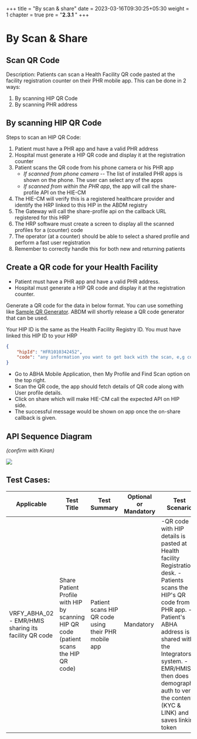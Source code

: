 +++
title = "By scan & share"
date = 2023-03-16T09:30:25+05:30
weight = 1
chapter = true
pre = "<b>2.3.1 </b>"
+++

# By Scan & Share

## Scan QR Code

Description: Patients can scan a Health Facility QR code pasted at the facility registration counter on their PHR mobile app. This can be done in 2 ways:
1. By scanning HIP QR Code
2. By scanning PHR address

## By scanning HIP QR Code

Steps to scan an HIP QR Code:
1. Patient must have a PHR app and have a valid PHR address
2. Hospital must generate a HIP QR code and display it at the registration counter
3. Patient scans the QR code from his phone camera or his PHR app 
	- *If scanned from phone camera* -- The list of installed PHR apps is shown on the phone. The user can select any of the apps 
	- *If scanned from within the PHR app*, the app will call the share-profile API on the HIE-CM 
4. The HIE-CM will verify this is a registered healthcare provider and identify the HRP linked to this HIP in the ABDM registry 
5. The Gateway will call the share-profile api on the callback URL registered for this HRP
6. The HRP software must create a screen to display all the scanned profiles for a (counter) code
7. The operator (at a counter) should be able to select a shared profile and perform a fast user registration 
8. Remember to correctly handle this for both new and returning patients


## Create a QR code for your Health Facility

- Patient must have a PHR app and have a valid PHR address.
- Hospital must generate a HIP QR code and display it at the registration counter.

Generate a QR code for the data in below format. You can use something like [Sample QR Generator](https://www.the-qrcode-generator.com/). ABDM will shortly release a QR code generator that can be used.

Your HIP ID is the same as the Health Facility Registry ID. You must have linked this HIP ID to your HRP

```json
{
    "hipId": "HFR1010342452",
    "code": "any information you want to get back with the scan, e,g counterId, Dept Id"
}
```

- Go to ABHA Mobile Application, then My Profile and Find Scan option on the top right.
- Scan the QR code, the app should fetch details of QR code along with User profile details.
- Click on share which will make HIE-CM call the expected API on HIP side.
- The successful message would be shown on app once the on-share callback is given.


## API Sequence Diagram

*(confirm with Kiran)*

[![](https://mermaid.ink/img/pako:eNqVkU9LA0EMxb_KkJPC1vHiZQ4FpaCXYnE9yVziTrY7sJOs80ctpd_dqdaTpdRbCO_3XsjbQieOwECit0Lc0cLjOmKwfHu3WKoW2b3Kp7rHTB-4mc3nD08rs3psn_W7XN3oCbMnzklPUXo_kk4DRrJcVVV7zOIULDw7l7-ufEkUNZY8aM8-K6UuHAVR-83lyfuPetTwvc2_szvh3sdzHvYn74BCA4FiQO9qD1vLSlnIAwWyYOroqMcyZguWd1VaYWk33IHJsVADZXI161AbmB7HVLfkfJa4_On2u-IGJuQXkV_N7guWsayK?type=png)](https://mermaid.live/edit#pako:eNqVkU9LA0EMxb_KkJPC1vHiZQ4FpaCXYnE9yVziTrY7sJOs80ctpd_dqdaTpdRbCO_3XsjbQieOwECit0Lc0cLjOmKwfHu3WKoW2b3Kp7rHTB-4mc3nD08rs3psn_W7XN3oCbMnzklPUXo_kk4DRrJcVVV7zOIULDw7l7-ufEkUNZY8aM8-K6UuHAVR-83lyfuPetTwvc2_szvh3sdzHvYn74BCA4FiQO9qD1vLSlnIAwWyYOroqMcyZguWd1VaYWk33IHJsVADZXI161AbmB7HVLfkfJa4_On2u-IGJuQXkV_N7guWsayK)


## Test Cases:

Applicable | Test Title | Test Summary | Optional or Mandatory | Test Scenario | API Sequence | Expected Result |
| ------| ----------- | ----------- | ----- | ------------------- | ------- | --------- |
VRFY_ABHA_02 - EMR/HMIS sharing its facility QR code | Share Patient Profile with HIP by scanning HIP QR code (patient scans the HIP QR code) |Patient scans HIP QR code using their PHR mobile app|Mandatory|-QR code with HIP details is pasted at Health facility Registration desk. -Patients scans the HIP's QR code from PHR app. -Patient's ABHA address is shared with the Integrators system. -EMR/HMIS then does demographic auth to verify the contents (KYC & LINK) and saves linking token | {{CM_HOST}}/providers/{provider-id}, {{CM_HOST}}/patients/profile/share, {GATEWAY_HOST}/v0.5/users/auth/fetch-modes, {GATEWAY_HOST}/v0.5/users/auth/init, {GATEWAY_HOST}/v0.5/users/auth/confirm | 1. EMR/HMIS system will allow the patient to see & select from the list of profiles shared at the counter. 2. EMR/HMIS system will save ABHA Address as part of its patient's registration. 3. EMR/HMIS system will save Linking token



